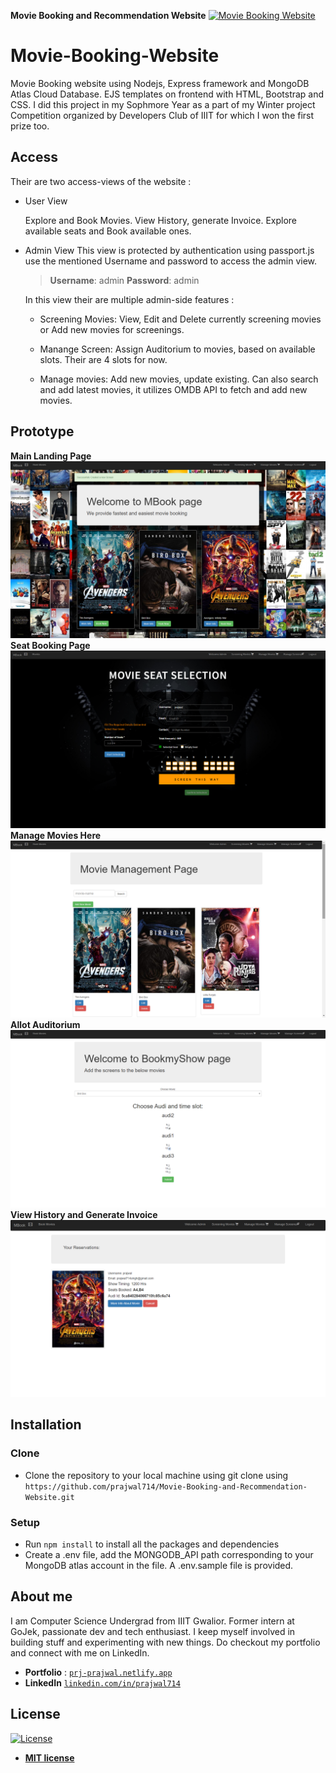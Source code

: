 
**Movie Booking and Recommendation Website**
[![Movie Booking Website](/sample/movie_booking.gif)]()

# Movie-Booking-Website
Movie Booking website using Nodejs, Express framework and MongoDB Atlas Cloud Database. EJS templates on frontend with HTML, Bootstrap and CSS. I did this project in my Sophmore Year as a part of my Winter project Competition organized by Developers Club of IIIT for which I won the first prize too.

## Access
Their are two access-views of the website :
- User View

  Explore and Book Movies. View History, generate Invoice. Explore available seats and Book available ones.
  
- Admin View
    This view is protected by authentication using passport.js
    use the mentioned Username and password to access the admin view.
   >**Username**: admin
   >**Password**: admin
    
    In this view their are multiple admin-side features :
    
   - Screening Movies: View, Edit and Delete currently screening movies or Add new movies for screenings.
    
   - Manange Screen: Assign Auditorium to movies, based on available slots. Their are 4 slots for now.
    
   - Manage movies: Add new movies, update existing. Can also search and add latest movies, it utilizes    OMDB API to fetch and add new movies.

## Prototype
**Main Landing Page**
[![Movie Booking Website](/sample/images/main_page.png)]()
**Seat Booking Page**
[![Movie Booking Website](/sample/images/booking_page.png)]()
**Manage Movies Here**
[![Movie Booking Website](/sample/images/movies_page.png)]()
**Allot Auditorium**
[![Movie Booking Website](/sample/images/admin_page.png)]()
**View History and Generate Invoice**
[![Movie Booking Website](/sample/images/invoice.png)]()



## Installation

### Clone 
- Clone the repository to your local machine using git clone using `https://github.com/prajwal714/Movie-Booking-and-Recommendation-Website.git`

### Setup
- Run `npm install` to install all the packages and dependencies
- Create a .env file, add the MONGODB_API path corresponding to your MongoDB atlas account in the file.
   A .env.sample file is provided.

## About me
I am Computer Science Undergrad from IIIT Gwalior. Former intern at GoJek, passionate dev and tech enthusiast. I keep myself involved in building stuff and experimenting with new things. Do checkout my portfolio and connect with me on LinkedIn. 
- **Portfolio** : <a href="https://prj-prajwal.netlify.app/" target="_blank">`prj-prajwal.netlify.app`</a>
- **LinkedIn** <a href="https://www.linkedin.com/in/prajwal714/" target="_blank">`linkedin.com/in/prajwal714`</a>



## License

[![License](http://img.shields.io/:license-mit-blue.svg?style=flat-square)](http://badges.mit-license.org)

- **[MIT license](http://opensource.org/licenses/mit-license.php)**

